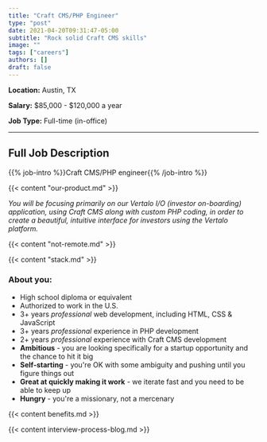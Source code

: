 ```yaml
---
title: "Craft CMS/PHP Engineer"
type: "post"
date: 2021-04-20T09:31:47-05:00
subtitle: "Rock solid Craft CMS skills"
image: ""
tags: ["careers"]
authors: []
draft: false
---
```


**Location:** Austin, TX

**Salary:** $85,000 - $120,000 a year

**Job Type:** Full-time (in-office)

---

## Full Job Description

{{% job-intro %}}Craft CMS/PHP engineer{{% /job-intro %}}

{{< content "our-product.md" >}}

*You will be focusing primarily on our Vertalo I/O (investor on-boarding) application, using Craft CMS along with custom PHP coding, in order to create a beautiful, intuitive interface for investors using the Vertalo platform.*

{{< content "not-remote.md" >}}

{{< content "stack.md" >}}

### About you:
- High school diploma or equivalent
- Authorized to work in the U.S.
- 3+ years *professional* web development, including HTML, CSS & JavaScript
- 3+ years *professional* experience in PHP development
- 2+ years *professional* experience with Craft CMS development
- **Ambitious** - you are looking specifically for a startup opportunity and the chance to hit it big
- **Self-starting** - you're OK with some ambiguity and pushing until you figure things out
- **Great at quickly making it work** - we iterate fast and you need to be able to keep up
- **Hungry** - you're a missionary, not a mercenary

{{< content benefits.md >}}

{{< content interview-process-blog.md >}}
